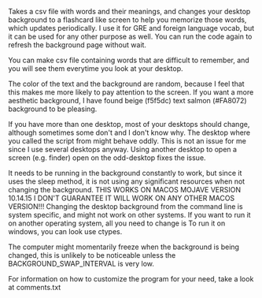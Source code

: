 Takes a csv file with words and their meanings, and changes your desktop
background to a flashcard like screen to help you memorize those words, which
updates periodically. I use it for GRE  and foreign language vocab,
but it can be used for any other purpose as well. You can run the code again
to refresh the background page without wait.

You can make csv file containing words that are difficult to remember,
and you will see them everytime you look at your desktop.

The color of the text and the background are random, because I feel that
this makes me more likely to pay attention to the screen. If you want a more
aesthetic background, I have found beige (f5f5dc) text
salmon (#FA8072) background to be pleasing.


If you have more than one desktop, most of your desktops should change,
although sometimes some don't and I don't know why. The desktop
where you called the script from might behave oddly. This is not an issue for
me since I use several desktops anyway. Using another desktop to open a
screen (e.g. finder) open on the odd-desktop fixes the issue.

It needs to be running in the background constantly to work, but since
it uses the sleep method, it is not using any significant resources when
not changing the background.
THIS WORKS ON MACOS MOJAVE VERSION 10.14.15
I DON'T GUARANTEE IT WILL WORK ON ANY OTHER MACOS VERSION!!!
Changing the desktop background from the command line is system specific,
and might not work on other systems. If you want to run it on another
operating system, all you need to change is
To run it on windows, you can look use ctypes.

The computer might momentarily freeze when the background is being changed,
this is unlikely to be noticeable unless the BACKGROUND_SWAP_INTERVAL is very low.

For information on how to customize the program for your need,
take a look at comments.txt
